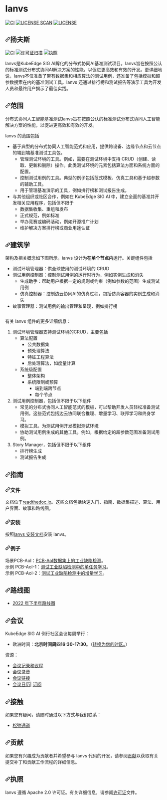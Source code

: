 # Ianvs

[![CI](https://github.com/kubeedge/ianvs/workflows/CI/badge.svg?branch=main)](https://github.com/sedna/ianvs/actions)
[![LICENSE SCAN](https://app.fossa.com/api/projects/custom%2B32178%2Fgithub.com%2Fkubeedge%2Fianvs.svg?type=shield)](https://app.fossa.com/projects/custom%2B32178%2Fgithub.com%2Fkubeedge%2Fianvs?ref=badge_shield)
[![LICENSE](https://img.shields.io/github/license/kubeedge-sedna/ianvs.svg)](/LICENSE)

<div class="Box-sc-g0xbh4-0 bJMeLZ js-snippet-clipboard-copy-unpositioned" data-hpc="true"><article class="markdown-body entry-content container-lg" itemprop="text"><h1 tabindex="-1" dir="auto"><a id="user-content-ianvs" class="anchor" aria-hidden="true" tabindex="-1" href="#ianvs"><svg class="octicon octicon-link" viewBox="0 0 16 16" version="1.1" width="16" height="16" aria-hidden="true"><path d="m7.775 3.275 1.25-1.25a3.5 3.5 0 1 1 4.95 4.95l-2.5 2.5a3.5 3.5 0 0 1-4.95 0 .751.751 0 0 1 .018-1.042.751.751 0 0 1 1.042-.018 1.998 1.998 0 0 0 2.83 0l2.5-2.5a2.002 2.002 0 0 0-2.83-2.83l-1.25 1.25a.751.751 0 0 1-1.042-.018.751.751 0 0 1-.018-1.042Zm-4.69 9.64a1.998 1.998 0 0 0 2.83 0l1.25-1.25a.751.751 0 0 1 1.042.018.751.751 0 0 1 .018 1.042l-1.25 1.25a3.5 3.5 0 1 1-4.95-4.95l2.5-2.5a3.5 3.5 0 0 1 4.95 0 .751.751 0 0 1-.018 1.042.751.751 0 0 1-1.042.018 1.998 1.998 0 0 0-2.83 0l-2.5 2.5a1.998 1.998 0 0 0 0 2.83Z"></path></svg></a><font style="vertical-align: inherit;"><font style="vertical-align: inherit;">扬夫斯</font></font></h1>
<p dir="auto"><a href="https://github.com/sedna/ianvs/actions"><img src="https://github.com/kubeedge/ianvs/workflows/CI/badge.svg?branch=main" alt="CI" style="max-width: 100%;"></a>
<a href="https://app.fossa.com/projects/custom%2B32178%2Fgithub.com%2Fkubeedge%2Fianvs?ref=badge_shield" rel="nofollow"><img src="https://camo.githubusercontent.com/95a4113f9a4bc274327e5f541b6cc88ec4ad14d63ef322ef137b3925a61ff4d4/68747470733a2f2f6170702e666f7373612e636f6d2f6170692f70726f6a656374732f637573746f6d25324233323137382532466769746875622e636f6d2532466b7562656564676525324669616e76732e7376673f747970653d736869656c64" alt="许可证扫描" data-canonical-src="https://app.fossa.com/api/projects/custom%2B32178%2Fgithub.com%2Fkubeedge%2Fianvs.svg?type=shield" style="max-width: 100%;"></a>
<a href="/kubeedge/ianvs/blob/main/LICENSE"><img src="https://camo.githubusercontent.com/ecb340fc4d881f492ac79daf25abd0deff858a1bae1fc3aad80c84cb7a4a387f/68747470733a2f2f696d672e736869656c64732e696f2f6769746875622f6c6963656e73652f6b756265656467652d7365646e612f69616e76732e737667" alt="执照" data-canonical-src="https://img.shields.io/github/license/kubeedge-sedna/ianvs.svg" style="max-width: 100%;"></a></p>
<p dir="auto"><font style="vertical-align: inherit;"><font style="vertical-align: inherit;">Ianvs是KubeEdge SIG AI孵化的分布式协同AI基准测试项目。</font><font style="vertical-align: inherit;">Ianvs旨在按照公认的标准测试分布式协同AI解决方案的性能，以促进更高效和有效的开发。</font><font style="vertical-align: inherit;">更详细地说，Ianvs不仅准备了带有数据集和相应算法的测试用例，还准备了包括模拟和超参数搜索在内的基准测试工具。</font><font style="vertical-align: inherit;">Ianvs 还通过排行榜和测试报告等演示工具为开发人员和最终用户揭示了最佳实践。</font></font></p>
<h2 tabindex="-1" dir="auto"><a id="user-content-scope" class="anchor" aria-hidden="true" tabindex="-1" href="#scope"><svg class="octicon octicon-link" viewBox="0 0 16 16" version="1.1" width="16" height="16" aria-hidden="true"><path d="m7.775 3.275 1.25-1.25a3.5 3.5 0 1 1 4.95 4.95l-2.5 2.5a3.5 3.5 0 0 1-4.95 0 .751.751 0 0 1 .018-1.042.751.751 0 0 1 1.042-.018 1.998 1.998 0 0 0 2.83 0l2.5-2.5a2.002 2.002 0 0 0-2.83-2.83l-1.25 1.25a.751.751 0 0 1-1.042-.018.751.751 0 0 1-.018-1.042Zm-4.69 9.64a1.998 1.998 0 0 0 2.83 0l1.25-1.25a.751.751 0 0 1 1.042.018.751.751 0 0 1 .018 1.042l-1.25 1.25a3.5 3.5 0 1 1-4.95-4.95l2.5-2.5a3.5 3.5 0 0 1 4.95 0 .751.751 0 0 1-.018 1.042.751.751 0 0 1-1.042.018 1.998 1.998 0 0 0-2.83 0l-2.5 2.5a1.998 1.998 0 0 0 0 2.83Z"></path></svg></a><font style="vertical-align: inherit;"><font style="vertical-align: inherit;">范围</font></font></h2>
<p dir="auto"><font style="vertical-align: inherit;"><font style="vertical-align: inherit;">分布式协同人工智能基准测试Ianvs旨在按照公认的标准测试分布式协同人工智能解决方案的性能，以促进更高效和有效的开发。</font></font></p>
<p dir="auto"><font style="vertical-align: inherit;"><font style="vertical-align: inherit;">Ianvs 的范围包括</font></font></p>
<ul dir="auto">
<li><font style="vertical-align: inherit;"><font style="vertical-align: inherit;">基于典型的分布式协同人工智能范式和应用，提供跨设备、边缘节点和云节点的端到端基准测试工具包。
</font></font><ul dir="auto">
<li><font style="vertical-align: inherit;"><font style="vertical-align: inherit;">管理测试环境的工具。</font><font style="vertical-align: inherit;">例如，需要在测试环境中支持 CRUD（创建、读取、更新和删除）操作。</font><font style="vertical-align: inherit;">此类测试环境的元素包括算法方面和系统方面的配置。</font></font></li>
<li><font style="vertical-align: inherit;"><font style="vertical-align: inherit;">控制测试用例的工具。</font><font style="vertical-align: inherit;">典型的例子包括范式模板、仿真工具和基于超参数的辅助工具。</font></font></li>
<li><font style="vertical-align: inherit;"><font style="vertical-align: inherit;">用于管理基准演示的工具，例如排行榜和测试报告生成。</font></font></li>
</ul>
</li>
<li><font style="vertical-align: inherit;"><font style="vertical-align: inherit;">与其他组织或社区合作，例如在 KubeEdge SIG AI 中，建立全面的基准并开发相关应用程序，包括但不限于
</font></font><ul dir="auto">
<li><font style="vertical-align: inherit;"><font style="vertical-align: inherit;">数据集收集、重组和发布</font></font></li>
<li><font style="vertical-align: inherit;"><font style="vertical-align: inherit;">正式规范，例如标准</font></font></li>
<li><font style="vertical-align: inherit;"><font style="vertical-align: inherit;">举办竞赛或编码活动，例如开源推广计划</font></font></li>
<li><font style="vertical-align: inherit;"><font style="vertical-align: inherit;">维护解决方案排行榜或商业用途认证</font></font></li>
</ul>
</li>
</ul>
<h2 tabindex="-1" dir="auto"><a id="user-content-architecture" class="anchor" aria-hidden="true" tabindex="-1" href="#architecture"><svg class="octicon octicon-link" viewBox="0 0 16 16" version="1.1" width="16" height="16" aria-hidden="true"><path d="m7.775 3.275 1.25-1.25a3.5 3.5 0 1 1 4.95 4.95l-2.5 2.5a3.5 3.5 0 0 1-4.95 0 .751.751 0 0 1 .018-1.042.751.751 0 0 1 1.042-.018 1.998 1.998 0 0 0 2.83 0l2.5-2.5a2.002 2.002 0 0 0-2.83-2.83l-1.25 1.25a.751.751 0 0 1-1.042-.018.751.751 0 0 1-.018-1.042Zm-4.69 9.64a1.998 1.998 0 0 0 2.83 0l1.25-1.25a.751.751 0 0 1 1.042.018.751.751 0 0 1 .018 1.042l-1.25 1.25a3.5 3.5 0 1 1-4.95-4.95l2.5-2.5a3.5 3.5 0 0 1 4.95 0 .751.751 0 0 1-.018 1.042.751.751 0 0 1-1.042.018 1.998 1.998 0 0 0-2.83 0l-2.5 2.5a1.998 1.998 0 0 0 0 2.83Z"></path></svg></a><font style="vertical-align: inherit;"><font style="vertical-align: inherit;">建筑学</font></font></h2>
<p dir="auto"><font style="vertical-align: inherit;"><font style="vertical-align: inherit;">架构及相关概念如下图所示。</font><font style="vertical-align: inherit;">ianvs 设计为</font></font><strong><font style="vertical-align: inherit;"><font style="vertical-align: inherit;">在单个节点内</font></font></strong><font style="vertical-align: inherit;"><font style="vertical-align: inherit;">运行。</font><font style="vertical-align: inherit;">关键组件包括</font></font></p>
<ul dir="auto">
<li><font style="vertical-align: inherit;"><font style="vertical-align: inherit;">测试环境管理器：供全球使用的测试环境的 CRUD</font></font></li>
<li><font style="vertical-align: inherit;"><font style="vertical-align: inherit;">测试用例控制器：控制测试用例的运行时行为，例如实例生成和消失
</font></font><ul dir="auto">
<li><font style="vertical-align: inherit;"><font style="vertical-align: inherit;">生成助手：帮助用户根据一定的规则或约束（例如参数的范围）生成测试用例</font></font></li>
<li><font style="vertical-align: inherit;"><font style="vertical-align: inherit;">仿真控制器：控制边云协同AI的仿真过程，包括仿真容器的实例生成和消失</font></font></li>
</ul>
</li>
<li><font style="vertical-align: inherit;"><font style="vertical-align: inherit;">故事管理器：测试用例的输出管理和呈现，例如排行榜</font></font></li>
</ul>
<p dir="auto"><a target="_blank" rel="noopener noreferrer" href="/kubeedge/ianvs/blob/main/docs/guides/images/ianvs_arch.png"><img src="/kubeedge/ianvs/raw/main/docs/guides/images/ianvs_arch.png" alt="" style="max-width: 100%;"></a></p>
<p dir="auto"><font style="vertical-align: inherit;"><font style="vertical-align: inherit;">有关 Ianvs 组件的更多详细信息：</font></font></p>
<ol dir="auto">
<li><font style="vertical-align: inherit;"><font style="vertical-align: inherit;">测试环境管理器支持测试环境的CRUD，主要包括
</font></font><ul dir="auto">
<li><font style="vertical-align: inherit;"><font style="vertical-align: inherit;">算法配置
</font></font><ul dir="auto">
<li><font style="vertical-align: inherit;"><font style="vertical-align: inherit;">公共数据集</font></font></li>
<li><font style="vertical-align: inherit;"><font style="vertical-align: inherit;">预处理算法</font></font></li>
<li><font style="vertical-align: inherit;"><font style="vertical-align: inherit;">特征工程算法</font></font></li>
<li><font style="vertical-align: inherit;"><font style="vertical-align: inherit;">后处理算法，如度量计算</font></font></li>
</ul>
</li>
<li><font style="vertical-align: inherit;"><font style="vertical-align: inherit;">系统级配置
</font></font><ul dir="auto">
<li><font style="vertical-align: inherit;"><font style="vertical-align: inherit;">整体架构</font></font></li>
<li><font style="vertical-align: inherit;"><font style="vertical-align: inherit;">系统限制或预算
</font></font><ul dir="auto">
<li><font style="vertical-align: inherit;"><font style="vertical-align: inherit;">端到端跨节点</font></font></li>
<li><font style="vertical-align: inherit;"><font style="vertical-align: inherit;">每个节点</font></font></li>
</ul>
</li>
</ul>
</li>
</ul>
</li>
<li><font style="vertical-align: inherit;"><font style="vertical-align: inherit;">测试用例控制器，包括但不限于以下组件
</font></font><ul dir="auto">
<li><font style="vertical-align: inherit;"><font style="vertical-align: inherit;">常见的分布式协同人工智能范式的模板，可以帮助开发人员轻松准备测试用例。</font><font style="vertical-align: inherit;">这些范式包括边云协同联合推理、增量学习、联邦学习和终身学习。</font></font></li>
<li><font style="vertical-align: inherit;"><font style="vertical-align: inherit;">模拟工具。</font><font style="vertical-align: inherit;">为测试用例开发模拟测试环境</font></font></li>
<li><font style="vertical-align: inherit;"><font style="vertical-align: inherit;">协助测试用例生成的其他工具。</font><font style="vertical-align: inherit;">例如，根据给定的超参数范围准备测试用例。</font></font></li>
</ul>
</li>
<li><font style="vertical-align: inherit;"><font style="vertical-align: inherit;">Story Manager，包括但不限于以下组件
</font></font><ul dir="auto">
<li><font style="vertical-align: inherit;"><font style="vertical-align: inherit;">排行榜生成</font></font></li>
<li><font style="vertical-align: inherit;"><font style="vertical-align: inherit;">测试报告生成</font></font></li>
</ul>
</li>
</ol>
<h2 tabindex="-1" dir="auto"><a id="user-content-guides" class="anchor" aria-hidden="true" tabindex="-1" href="#guides"><svg class="octicon octicon-link" viewBox="0 0 16 16" version="1.1" width="16" height="16" aria-hidden="true"><path d="m7.775 3.275 1.25-1.25a3.5 3.5 0 1 1 4.95 4.95l-2.5 2.5a3.5 3.5 0 0 1-4.95 0 .751.751 0 0 1 .018-1.042.751.751 0 0 1 1.042-.018 1.998 1.998 0 0 0 2.83 0l2.5-2.5a2.002 2.002 0 0 0-2.83-2.83l-1.25 1.25a.751.751 0 0 1-1.042-.018.751.751 0 0 1-.018-1.042Zm-4.69 9.64a1.998 1.998 0 0 0 2.83 0l1.25-1.25a.751.751 0 0 1 1.042.018.751.751 0 0 1 .018 1.042l-1.25 1.25a3.5 3.5 0 1 1-4.95-4.95l2.5-2.5a3.5 3.5 0 0 1 4.95 0 .751.751 0 0 1-.018 1.042.751.751 0 0 1-1.042.018 1.998 1.998 0 0 0-2.83 0l-2.5 2.5a1.998 1.998 0 0 0 0 2.83Z"></path></svg></a><font style="vertical-align: inherit;"><font style="vertical-align: inherit;">指南</font></font></h2>
<h3 tabindex="-1" dir="auto"><a id="user-content-documents" class="anchor" aria-hidden="true" tabindex="-1" href="#documents"><svg class="octicon octicon-link" viewBox="0 0 16 16" version="1.1" width="16" height="16" aria-hidden="true"><path d="m7.775 3.275 1.25-1.25a3.5 3.5 0 1 1 4.95 4.95l-2.5 2.5a3.5 3.5 0 0 1-4.95 0 .751.751 0 0 1 .018-1.042.751.751 0 0 1 1.042-.018 1.998 1.998 0 0 0 2.83 0l2.5-2.5a2.002 2.002 0 0 0-2.83-2.83l-1.25 1.25a.751.751 0 0 1-1.042-.018.751.751 0 0 1-.018-1.042Zm-4.69 9.64a1.998 1.998 0 0 0 2.83 0l1.25-1.25a.751.751 0 0 1 1.042.018.751.751 0 0 1 .018 1.042l-1.25 1.25a3.5 3.5 0 1 1-4.95-4.95l2.5-2.5a3.5 3.5 0 0 1 4.95 0 .751.751 0 0 1-.018 1.042.751.751 0 0 1-1.042.018 1.998 1.998 0 0 0-2.83 0l-2.5 2.5a1.998 1.998 0 0 0 0 2.83Z"></path></svg></a><font style="vertical-align: inherit;"><font style="vertical-align: inherit;">文件</font></font></h3>
<p dir="auto"><font style="vertical-align: inherit;"><font style="vertical-align: inherit;">文档位于</font></font><a href="https://ianvs.readthedocs.io/" rel="nofollow"><font style="vertical-align: inherit;"><font style="vertical-align: inherit;">readthedoc.io</font></font></a><font style="vertical-align: inherit;"><font style="vertical-align: inherit;">。</font><font style="vertical-align: inherit;">这些文档包括快速入门、指南、数据集描述、算法、用户界面、故事和路线图。</font></font></p>
<h3 tabindex="-1" dir="auto"><a id="user-content-installation" class="anchor" aria-hidden="true" tabindex="-1" href="#installation"><svg class="octicon octicon-link" viewBox="0 0 16 16" version="1.1" width="16" height="16" aria-hidden="true"><path d="m7.775 3.275 1.25-1.25a3.5 3.5 0 1 1 4.95 4.95l-2.5 2.5a3.5 3.5 0 0 1-4.95 0 .751.751 0 0 1 .018-1.042.751.751 0 0 1 1.042-.018 1.998 1.998 0 0 0 2.83 0l2.5-2.5a2.002 2.002 0 0 0-2.83-2.83l-1.25 1.25a.751.751 0 0 1-1.042-.018.751.751 0 0 1-.018-1.042Zm-4.69 9.64a1.998 1.998 0 0 0 2.83 0l1.25-1.25a.751.751 0 0 1 1.042.018.751.751 0 0 1 .018 1.042l-1.25 1.25a3.5 3.5 0 1 1-4.95-4.95l2.5-2.5a3.5 3.5 0 0 1 4.95 0 .751.751 0 0 1-.018 1.042.751.751 0 0 1-1.042.018 1.998 1.998 0 0 0-2.83 0l-2.5 2.5a1.998 1.998 0 0 0 0 2.83Z"></path></svg></a><font style="vertical-align: inherit;"><font style="vertical-align: inherit;">安装</font></font></h3>
<p dir="auto"><font style="vertical-align: inherit;"><font style="vertical-align: inherit;">按照</font></font><a href="/kubeedge/ianvs/blob/main/docs/guides/how-to-install-ianvs.md"><font style="vertical-align: inherit;"><font style="vertical-align: inherit;">Ianvs 安装文档</font></font></a><font style="vertical-align: inherit;"><font style="vertical-align: inherit;">安装 Ianvs。</font></font></p>
<h3 tabindex="-1" dir="auto"><a id="user-content-examples" class="anchor" aria-hidden="true" tabindex="-1" href="#examples"><svg class="octicon octicon-link" viewBox="0 0 16 16" version="1.1" width="16" height="16" aria-hidden="true"><path d="m7.775 3.275 1.25-1.25a3.5 3.5 0 1 1 4.95 4.95l-2.5 2.5a3.5 3.5 0 0 1-4.95 0 .751.751 0 0 1 .018-1.042.751.751 0 0 1 1.042-.018 1.998 1.998 0 0 0 2.83 0l2.5-2.5a2.002 2.002 0 0 0-2.83-2.83l-1.25 1.25a.751.751 0 0 1-1.042-.018.751.751 0 0 1-.018-1.042Zm-4.69 9.64a1.998 1.998 0 0 0 2.83 0l1.25-1.25a.751.751 0 0 1 1.042.018.751.751 0 0 1 .018 1.042l-1.25 1.25a3.5 3.5 0 1 1-4.95-4.95l2.5-2.5a3.5 3.5 0 0 1 4.95 0 .751.751 0 0 1-.018 1.042.751.751 0 0 1-1.042.018 1.998 1.998 0 0 0-2.83 0l-2.5 2.5a1.998 1.998 0 0 0 0 2.83Z"></path></svg></a><font style="vertical-align: inherit;"><font style="vertical-align: inherit;">例子</font></font></h3>
<p dir="auto"><font style="vertical-align: inherit;"><font style="vertical-align: inherit;">场景PCB-AoI：</font></font><a href="/kubeedge/ianvs/blob/main/docs/proposals/scenarios/industrial-defect-detection/pcb-aoi.md"><font style="vertical-align: inherit;"><font style="vertical-align: inherit;">PCB-AoI数据集上的工业缺陷检测</font></font></a><font style="vertical-align: inherit;"><font style="vertical-align: inherit;">。</font></font><br><font style="vertical-align: inherit;"><font style="vertical-align: inherit;">
示例 PCB-AoI-1：</font></font><a href="/kubeedge/ianvs/blob/main/docs/proposals/test-reports/testing-single-task-learning-in-industrial-defect-detection-with-pcb-aoi.md"><font style="vertical-align: inherit;"><font style="vertical-align: inherit;">测试工业缺陷检测中的单任务学习</font></font></a><font style="vertical-align: inherit;"><font style="vertical-align: inherit;">。</font></font><br><font style="vertical-align: inherit;"><font style="vertical-align: inherit;">
示例 PCB-AoI-2：</font></font><a href="/kubeedge/ianvs/blob/main/docs/proposals/test-reports/testing-incremental-learning-in-industrial-defect-detection-with-pcb-aoi.md"><font style="vertical-align: inherit;"><font style="vertical-align: inherit;">测试工业缺陷检测中的增量学习</font></font></a><font style="vertical-align: inherit;"><font style="vertical-align: inherit;">。</font></font></p>
<h2 tabindex="-1" dir="auto"><a id="user-content-roadmap" class="anchor" aria-hidden="true" tabindex="-1" href="#roadmap"><svg class="octicon octicon-link" viewBox="0 0 16 16" version="1.1" width="16" height="16" aria-hidden="true"><path d="m7.775 3.275 1.25-1.25a3.5 3.5 0 1 1 4.95 4.95l-2.5 2.5a3.5 3.5 0 0 1-4.95 0 .751.751 0 0 1 .018-1.042.751.751 0 0 1 1.042-.018 1.998 1.998 0 0 0 2.83 0l2.5-2.5a2.002 2.002 0 0 0-2.83-2.83l-1.25 1.25a.751.751 0 0 1-1.042-.018.751.751 0 0 1-.018-1.042Zm-4.69 9.64a1.998 1.998 0 0 0 2.83 0l1.25-1.25a.751.751 0 0 1 1.042.018.751.751 0 0 1 .018 1.042l-1.25 1.25a3.5 3.5 0 1 1-4.95-4.95l2.5-2.5a3.5 3.5 0 0 1 4.95 0 .751.751 0 0 1-.018 1.042.751.751 0 0 1-1.042.018 1.998 1.998 0 0 0-2.83 0l-2.5 2.5a1.998 1.998 0 0 0 0 2.83Z"></path></svg></a><font style="vertical-align: inherit;"><font style="vertical-align: inherit;">路线图</font></font></h2>
<ul dir="auto">
<li><a href="/kubeedge/ianvs/blob/main/docs/roadmap.md"><font style="vertical-align: inherit;"><font style="vertical-align: inherit;">2022 年下半年路线图</font></font></a></li>
</ul>
<h2 tabindex="-1" dir="auto"><a id="user-content-meeting" class="anchor" aria-hidden="true" tabindex="-1" href="#meeting"><svg class="octicon octicon-link" viewBox="0 0 16 16" version="1.1" width="16" height="16" aria-hidden="true"><path d="m7.775 3.275 1.25-1.25a3.5 3.5 0 1 1 4.95 4.95l-2.5 2.5a3.5 3.5 0 0 1-4.95 0 .751.751 0 0 1 .018-1.042.751.751 0 0 1 1.042-.018 1.998 1.998 0 0 0 2.83 0l2.5-2.5a2.002 2.002 0 0 0-2.83-2.83l-1.25 1.25a.751.751 0 0 1-1.042-.018.751.751 0 0 1-.018-1.042Zm-4.69 9.64a1.998 1.998 0 0 0 2.83 0l1.25-1.25a.751.751 0 0 1 1.042.018.751.751 0 0 1 .018 1.042l-1.25 1.25a3.5 3.5 0 1 1-4.95-4.95l2.5-2.5a3.5 3.5 0 0 1 4.95 0 .751.751 0 0 1-.018 1.042.751.751 0 0 1-1.042.018 1.998 1.998 0 0 0-2.83 0l-2.5 2.5a1.998 1.998 0 0 0 0 2.83Z"></path></svg></a><font style="vertical-align: inherit;"><font style="vertical-align: inherit;">会议</font></font></h2>
<p dir="auto"><font style="vertical-align: inherit;"><font style="vertical-align: inherit;">KubeEdge SIG AI 例行社区会议每周举行：</font></font></p>
<ul dir="auto">
<li><font style="vertical-align: inherit;"><font style="vertical-align: inherit;">欧洲时间：</font></font><strong><font style="vertical-align: inherit;"><font style="vertical-align: inherit;">北京时间周四16:30-17:30</font></font></strong><font style="vertical-align: inherit;"><font style="vertical-align: inherit;">。</font><font style="vertical-align: inherit;">（</font></font><a href="https://www.thetimezoneconverter.com/?t=16%3A30&amp;tz=GMT%2B8&amp;" rel="nofollow"><font style="vertical-align: inherit;"><font style="vertical-align: inherit;">转换为您的时区。</font></font></a><font style="vertical-align: inherit;"><font style="vertical-align: inherit;">）</font></font></li>
</ul>
<p dir="auto"><font style="vertical-align: inherit;"><font style="vertical-align: inherit;">资源：</font></font></p>
<ul dir="auto">
<li><a href="https://docs.google.com/document/d/12n3kGUWTkAH4q2Wv5iCVGPTA_KRWav_eakbFrF9iAww/edit" rel="nofollow"><font style="vertical-align: inherit;"><font style="vertical-align: inherit;">会议记录和议程</font></font></a></li>
<li><a href="https://www.youtube.com/playlist?list=PLQtlO1kVWGXkRGkjSrLGEPJODoPb8s5FM" rel="nofollow"><font style="vertical-align: inherit;"><font style="vertical-align: inherit;">会议录音</font></font></a></li>
<li><a href="https://zoom.us/j/4167237304" rel="nofollow"><font style="vertical-align: inherit;"><font style="vertical-align: inherit;">会议链接</font></font></a></li>
<li><a href="https://calendar.google.com/calendar/u/0/r?cid=Y19nODluOXAwOG05MzFiYWM3NmZsajgwZzEwOEBncm91cC5jYWxlbmRhci5nb29nbGUuY29t" rel="nofollow"><font style="vertical-align: inherit;"><font style="vertical-align: inherit;">会议日历</font></font></a><font style="vertical-align: inherit;"><font style="vertical-align: inherit;">| </font></font><a href="https://calendar.google.com/calendar/u/0/r?cid=OHJqazhvNTE2dmZ0ZTIxcWlidmxhZTNsajRAZ3JvdXAuY2FsZW5kYXIuZ29vZ2xlLmNvbQ" rel="nofollow"><font style="vertical-align: inherit;"><font style="vertical-align: inherit;">订阅</font></font></a></li>
</ul>
<h2 tabindex="-1" dir="auto"><a id="user-content-contact" class="anchor" aria-hidden="true" tabindex="-1" href="#contact"><svg class="octicon octicon-link" viewBox="0 0 16 16" version="1.1" width="16" height="16" aria-hidden="true"><path d="m7.775 3.275 1.25-1.25a3.5 3.5 0 1 1 4.95 4.95l-2.5 2.5a3.5 3.5 0 0 1-4.95 0 .751.751 0 0 1 .018-1.042.751.751 0 0 1 1.042-.018 1.998 1.998 0 0 0 2.83 0l2.5-2.5a2.002 2.002 0 0 0-2.83-2.83l-1.25 1.25a.751.751 0 0 1-1.042-.018.751.751 0 0 1-.018-1.042Zm-4.69 9.64a1.998 1.998 0 0 0 2.83 0l1.25-1.25a.751.751 0 0 1 1.042.018.751.751 0 0 1 .018 1.042l-1.25 1.25a3.5 3.5 0 1 1-4.95-4.95l2.5-2.5a3.5 3.5 0 0 1 4.95 0 .751.751 0 0 1-.018 1.042.751.751 0 0 1-1.042.018 1.998 1.998 0 0 0-2.83 0l-2.5 2.5a1.998 1.998 0 0 0 0 2.83Z"></path></svg></a><font style="vertical-align: inherit;"><font style="vertical-align: inherit;">接触</font></font></h2>

<p dir="auto"><font style="vertical-align: inherit;"><font style="vertical-align: inherit;">如果您有疑问，请随时通过以下方式与我们联系：</font></font></p>
<ul dir="auto">
<li><a href="https://app.slack.com/client/TDZ5TGXQW/C01EG84REVB/details" rel="nofollow"><font style="vertical-align: inherit;"><font style="vertical-align: inherit;">松弛通道</font></font></a></li>
</ul>
<h2 tabindex="-1" dir="auto"><a id="user-content-contributing" class="anchor" aria-hidden="true" tabindex="-1" href="#contributing"><svg class="octicon octicon-link" viewBox="0 0 16 16" version="1.1" width="16" height="16" aria-hidden="true"><path d="m7.775 3.275 1.25-1.25a3.5 3.5 0 1 1 4.95 4.95l-2.5 2.5a3.5 3.5 0 0 1-4.95 0 .751.751 0 0 1 .018-1.042.751.751 0 0 1 1.042-.018 1.998 1.998 0 0 0 2.83 0l2.5-2.5a2.002 2.002 0 0 0-2.83-2.83l-1.25 1.25a.751.751 0 0 1-1.042-.018.751.751 0 0 1-.018-1.042Zm-4.69 9.64a1.998 1.998 0 0 0 2.83 0l1.25-1.25a.751.751 0 0 1 1.042.018.751.751 0 0 1 .018 1.042l-1.25 1.25a3.5 3.5 0 1 1-4.95-4.95l2.5-2.5a3.5 3.5 0 0 1 4.95 0 .751.751 0 0 1-.018 1.042.751.751 0 0 1-1.042.018 1.998 1.998 0 0 0-2.83 0l-2.5 2.5a1.998 1.998 0 0 0 0 2.83Z"></path></svg></a><font style="vertical-align: inherit;"><font style="vertical-align: inherit;">贡献</font></font></h2>
<p dir="auto"><font style="vertical-align: inherit;"><font style="vertical-align: inherit;">如果您有兴趣成为贡献者并希望参与 Ianvs 代码的开发，请参阅</font></font><a href="/kubeedge/ianvs/blob/main/CONTRIBUTING.md"><font style="vertical-align: inherit;"><font style="vertical-align: inherit;">贡献</font></font></a><font style="vertical-align: inherit;"><font style="vertical-align: inherit;">以获取有关提交补丁和贡献工作流程的详细信息。</font></font></p>
<h2 tabindex="-1" dir="auto"><a id="user-content-license" class="anchor" aria-hidden="true" tabindex="-1" href="#license"><svg class="octicon octicon-link" viewBox="0 0 16 16" version="1.1" width="16" height="16" aria-hidden="true"><path d="m7.775 3.275 1.25-1.25a3.5 3.5 0 1 1 4.95 4.95l-2.5 2.5a3.5 3.5 0 0 1-4.95 0 .751.751 0 0 1 .018-1.042.751.751 0 0 1 1.042-.018 1.998 1.998 0 0 0 2.83 0l2.5-2.5a2.002 2.002 0 0 0-2.83-2.83l-1.25 1.25a.751.751 0 0 1-1.042-.018.751.751 0 0 1-.018-1.042Zm-4.69 9.64a1.998 1.998 0 0 0 2.83 0l1.25-1.25a.751.751 0 0 1 1.042.018.751.751 0 0 1 .018 1.042l-1.25 1.25a3.5 3.5 0 1 1-4.95-4.95l2.5-2.5a3.5 3.5 0 0 1 4.95 0 .751.751 0 0 1-.018 1.042.751.751 0 0 1-1.042.018 1.998 1.998 0 0 0-2.83 0l-2.5 2.5a1.998 1.998 0 0 0 0 2.83Z"></path></svg></a><font style="vertical-align: inherit;"><font style="vertical-align: inherit;">执照</font></font></h2>
<p dir="auto"><font style="vertical-align: inherit;"><font style="vertical-align: inherit;">Ianvs 遵循 Apache 2.0 许可证。</font><font style="vertical-align: inherit;">有关详细信息，请参阅</font></font><a href="/kubeedge/ianvs/blob/main/LICENSE"><font style="vertical-align: inherit;"><font style="vertical-align: inherit;">许可证</font></font></a><font style="vertical-align: inherit;"><font style="vertical-align: inherit;">文件。</font></font></p>
</article></div>
